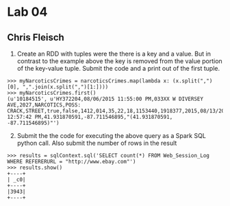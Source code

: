 # Lab 04
## Chris Fleisch

1) Create an RDD with tuples were the there is a key and a value. But in
contrast to the example above the key is removed from the value portion of
the key-value tuple. Submit the code and a print out of the first tuple.

```
>>> myNarcoticsCrimes = narcoticsCrimes.map(lambda x: (x.split(",")[0], ",".join(x.split(",")[1:])))
>>> myNarcoticsCrimes.first()
(u'10184515', u'HY372204,08/06/2015 11:55:00 PM,033XX W DIVERSEY AVE,2027,NARCOTICS,POSS: CRACK,STREET,true,false,1412,014,35,22,18,1153440,1918377,2015,08/13/2015 12:57:42 PM,41.931870591,-87.711546895,"(41.931870591, -87.711546895)"')
```

2)  Submit the the code for executing the above query as a Spark SQL python
call. Also submit the number of rows in the result

```
>>> results = sqlContext.sql('SELECT count(*) FROM Web_Session_Log WHERE REFERERURL = "http://www.ebay.com"')
>>> results.show()
+----+
| _c0|
+----+
|3943|
+----+
```
